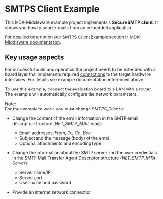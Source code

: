 # SMTPS Client Example

This MDK-Middleware example project implements a **Secure SMTP client**. It shows you how to send e-mails from an embedded application.

For detailed description see [SMTPS Client Example section in MDK-Middleware documentation](https://arm-software.github.io/MDK-Middleware/latest/Network/SMTPS_Client_Example.html).


## Key usage aspects

For successful build and operation the project needs to be extended with a board layer that implements required [connections](https://github.com/Open-CMSIS-Pack/cmsis-toolbox/blob/main/docs/ReferenceApplications.md#connections) to the target hardware interfaces. For details see example documentation referenced above.

To use this example, connect the evaluation board to a LAN with a router. The example will automatically configure the network parameters.

Note:  
For the example to work, you must change *SMTPS_Client.c*
- Change the content of the email information in the SMTP email
  descriptor structure (*NET_SMTP_MAIL mail*):
    - Email addresses: *From*, *To*, *Cc*, *Bcc*
    - Subject and the message (body) of the email
    - Optional attachments and encoding type

- Change the information about the SMTP server and the user credentials
  in the SMTP Mail Transfer Agent Descriptor structure (*NET_SMTP_MTA Server*):
    - Server name/IP
    - Server port
    - User name and password

- Provide an Internet network connection

